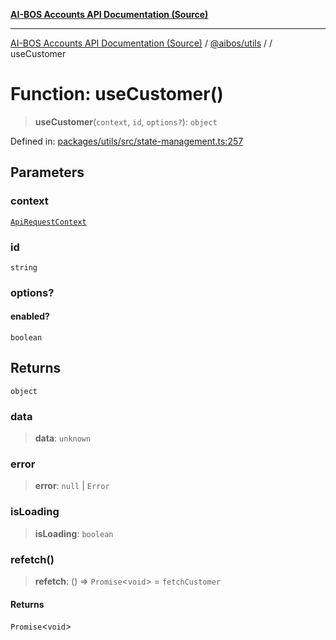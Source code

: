[**AI-BOS Accounts API Documentation (Source)**](../../../README.md)

***

[AI-BOS Accounts API Documentation (Source)](../../../README.md) / [@aibos/utils](../README.md) / [](../README.md) / useCustomer

# Function: useCustomer()

> **useCustomer**(`context`, `id`, `options?`): `object`

Defined in: [packages/utils/src/state-management.ts:257](https://github.com/pohlai88/accounts/blob/48103fb36d28b2b9bfb33472b6de2f719773cde9/packages/utils/src/state-management.ts#L257)

## Parameters

### context

[`ApiRequestContext`](../interfaces/ApiRequestContext.md)

### id

`string`

### options?

#### enabled?

`boolean`

## Returns

`object`

### data

> **data**: `unknown`

### error

> **error**: `null` \| `Error`

### isLoading

> **isLoading**: `boolean`

### refetch()

> **refetch**: () => `Promise`\<`void`\> = `fetchCustomer`

#### Returns

`Promise`\<`void`\>
